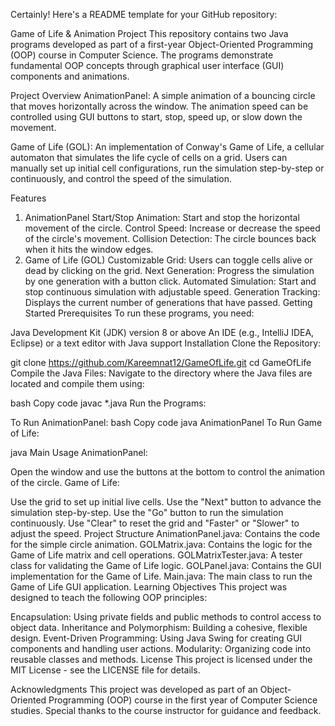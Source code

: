 
Certainly! Here's a README template for your GitHub repository:

Game of Life & Animation Project
This repository contains two Java programs developed as part of a first-year Object-Oriented Programming (OOP) course in Computer Science. The programs demonstrate fundamental OOP concepts through graphical user interface (GUI) components and animations.

Project Overview
AnimationPanel: A simple animation of a bouncing circle that moves horizontally across the window. The animation speed can be controlled using GUI buttons to start, stop, speed up, or slow down the movement.

Game of Life (GOL): An implementation of Conway's Game of Life, a cellular automaton that simulates the life cycle of cells on a grid. Users can manually set up initial cell configurations, run the simulation step-by-step or continuously, and control the speed of the simulation.

Features
1. AnimationPanel
Start/Stop Animation: Start and stop the horizontal movement of the circle.
Control Speed: Increase or decrease the speed of the circle's movement.
Collision Detection: The circle bounces back when it hits the window edges.
2. Game of Life (GOL)
Customizable Grid: Users can toggle cells alive or dead by clicking on the grid.
Next Generation: Progress the simulation by one generation with a button click.
Automated Simulation: Start and stop continuous simulation with adjustable speed.
Generation Tracking: Displays the current number of generations that have passed.
Getting Started
Prerequisites
To run these programs, you need:

Java Development Kit (JDK) version 8 or above
An IDE (e.g., IntelliJ IDEA, Eclipse) or a text editor with Java support
Installation
Clone the Repository:

git clone https://github.com/Kareemnat12/GameOfLife.git
cd GameOfLife
Compile the Java Files: Navigate to the directory where the Java files are located and compile them using:

bash
Copy code
javac *.java
Run the Programs:

To Run AnimationPanel:
bash
Copy code
java AnimationPanel
To Run Game of Life:

java Main
Usage
AnimationPanel:

Open the window and use the buttons at the bottom to control the animation of the circle.
Game of Life:

Use the grid to set up initial live cells.
Use the "Next" button to advance the simulation step-by-step.
Use the "Go" button to run the simulation continuously.
Use "Clear" to reset the grid and "Faster" or "Slower" to adjust the speed.
Project Structure
AnimationPanel.java: Contains the code for the simple circle animation.
GOLMatrix.java: Contains the logic for the Game of Life matrix and cell operations.
GOLMatrixTester.java: A tester class for validating the Game of Life logic.
GOLPanel.java: Contains the GUI implementation for the Game of Life.
Main.java: The main class to run the Game of Life GUI application.
Learning Objectives
This project was designed to teach the following OOP principles:

Encapsulation: Using private fields and public methods to control access to object data.
Inheritance and Polymorphism: Building a cohesive, flexible design.
Event-Driven Programming: Using Java Swing for creating GUI components and handling user actions.
Modularity: Organizing code into reusable classes and methods.
License
This project is licensed under the MIT License - see the LICENSE file for details.

Acknowledgments
This project was developed as part of an Object-Oriented Programming (OOP) course in the first year of Computer Science studies. Special thanks to the course instructor for guidance and feedback.
